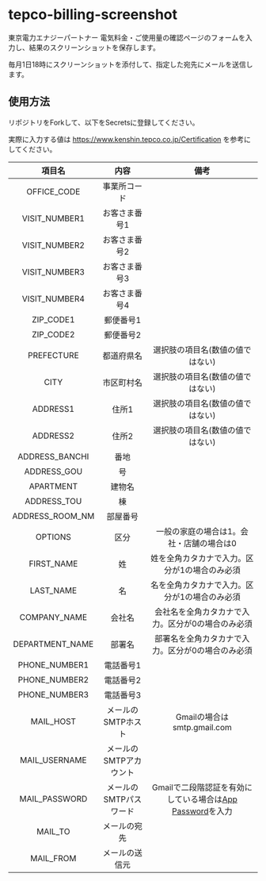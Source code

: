 # tepco-billing-screenshot
東京電力エナジーパートナー 電気料金・ご使用量の確認ページのフォームを入力し、結果のスクリーンショットを保存します。

毎月1日18時にスクリーンショットを添付して、指定した宛先にメールを送信します。

## 使用方法

リポジトリをForkして、以下をSecretsに登録してください。

実際に入力する値は https://www.kenshin.tepco.co.jp/Certification を参考にしてください。

|項目名| 内容 | 備考 |
|:--:|:--:|:--:|
|OFFICE_CODE| 事業所コード | |
|VISIT_NUMBER1| お客さま番号1 | |
|VISIT_NUMBER2| お客さま番号2 | |
|VISIT_NUMBER3| お客さま番号3 | |
|VISIT_NUMBER4| お客さま番号4 | |
|ZIP_CODE1| 郵便番号1 | |
|ZIP_CODE2| 郵便番号2 | |
|PREFECTURE| 都道府県名 | 選択肢の項目名(数値の値ではない) |
|CITY| 市区町村名 | 選択肢の項目名(数値の値ではない) |
|ADDRESS1| 住所1 | 選択肢の項目名(数値の値ではない) |
|ADDRESS2| 住所2 | 選択肢の項目名(数値の値ではない) |
|ADDRESS_BANCHI| 番地 | |
|ADDRESS_GOU| 号 | |
|APARTMENT| 建物名 | |
|ADDRESS_TOU| 棟 | |
|ADDRESS_ROOM_NM| 部屋番号 | |
|OPTIONS| 区分 | 一般の家庭の場合は1。会社・店舗の場合は0 |
|FIRST_NAME| 姓 | 姓を全角カタカナで入力。区分が1の場合のみ必須 |
|LAST_NAME| 名 | 名を全角カタカナで入力。区分が1の場合のみ必須 |
|COMPANY_NAME| 会社名 | 会社名を全角カタカナで入力。区分が0の場合のみ必須 |
|DEPARTMENT_NAME| 部署名 | 部署名を全角カタカナで入力。区分が0の場合のみ必須 |
|PHONE_NUMBER1| 電話番号1 | |
|PHONE_NUMBER2| 電話番号2 | |
|PHONE_NUMBER3| 電話番号3 | |
|MAIL_HOST| メールのSMTPホスト | Gmailの場合はsmtp.gmail.com |
|MAIL_USERNAME| メールのSMTPアカウント | |
|MAIL_PASSWORD| メールのSMTPパスワード | Gmailで二段階認証を有効にしている場合は[App Password](https://support.google.com/mail/answer/185833?hl=ja)を入力 |
|MAIL_TO| メールの宛先 | |
|MAIL_FROM| メールの送信元 | |
